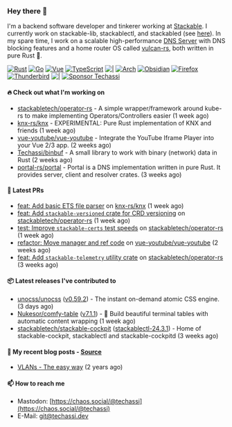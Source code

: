 ### Hey there 👋

I'm a backend software developer and tinkerer working at [Stackable][stackable]. I currently work on
stackable-lib, stackablectl, and stackabled (see [here][stackable-work]). In my spare time, I work on
a scalable high-performance [DNS Server][portal] with DNS blocking features and a home router OS
called [vulcan-rs][vulcan], both written in pure Rust 🦀.

[stackable-work]: https://github.com/stackabletech/stackable
[stackable]: https://github.com/stackabletech
[portal]: https://github.com/portal-rs/portal
[vulcan]: https://github.com/vulcan-rs

[![Rust](https://img.shields.io/badge/-Rust-141414?style=flat&logo=rust&logoColor=%23f97f39)](https://www.rust-lang.org/)
[![Go](https://img.shields.io/badge/-Go-141414?style=flat&logo=go&logoColor=%23f97f39)](https://go.dev/)
[![Vue](https://img.shields.io/badge/-Vue-141414?style=flat&logo=vuedotjs&logoColor=%23f97f39)](https://vuejs.org/)
[![TypeScript](https://img.shields.io/badge/-TypeScript-141414?style=flat&logo=typescript&logoColor=%23f97f39)](https://www.typescriptlang.org/)
![|](https://img.shields.io/badge/-%7C-141414?style=flat&logoColor=%23f97f39)
[![Arch](https://img.shields.io/badge/-Arch-141414?style=flat&logo=archlinux&logoColor=%23f97f39)](https://archlinux.org/)
[![Obsidian](https://img.shields.io/badge/-Obsidian-141414?style=flat&logo=obsidian&logoColor=%23f97f39)](https://obsidian.md/)
[![Firefox](https://img.shields.io/badge/-Firefox-141414?style=flat&logo=firefox&logoColor=%23f97f39)](https://www.mozilla.org/en-US/firefox/new/)
[![Thunderbird](https://img.shields.io/badge/-Thunderbird-141414?style=flat&logo=thunderbird&logoColor=%23f97f39)](https://www.thunderbird.net/en-US/)
![|](https://img.shields.io/badge/-%7C-141414?style=flat&logoColor=%23f97f39)
[![Sponsor Techassi](https://img.shields.io/badge/-Sponsor-141414?style=flat&logo=github&logoColor=%23f97f39)](https://github.com/sponsors/Techassi)

#### 🔥 Check out what I'm working on


- [stackabletech/operator-rs](https://github.com/stackabletech/operator-rs) - A simple wrapper/framework around kube-rs to make implementing Operators/Controllers easier (1 week ago)
- [knx-rs/knx](https://github.com/knx-rs/knx) - EXPERIMENTAL: Pure Rust implementation of KNX and friends (1 week ago)
- [vue-youtube/vue-youtube](https://github.com/vue-youtube/vue-youtube) - Integrate the YouTube Iframe Player into your Vue 2/3 app.  (2 weeks ago)
- [Techassi/binbuf](https://github.com/Techassi/binbuf) - A small library to work with binary (network) data in Rust (2 weeks ago)
- [portal-rs/portal](https://github.com/portal-rs/portal) - Portal is a DNS implementation written in pure Rust. It provides server, client and resolver crates. (3 weeks ago)

#### 🧪 Latest PRs


- [feat: Add basic ETS file parser](https://github.com/knx-rs/knx/pull/1) on [knx-rs/knx](https://github.com/knx-rs/knx) (1 week ago)
- [feat: Add `stackable-versioned` crate for CRD versioning](https://github.com/stackabletech/operator-rs/pull/764) on [stackabletech/operator-rs](https://github.com/stackabletech/operator-rs) (1 week ago)
- [test: Improve `stackable-certs` test speeds](https://github.com/stackabletech/operator-rs/pull/763) on [stackabletech/operator-rs](https://github.com/stackabletech/operator-rs) (1 week ago)
- [refactor: Move manager and ref code](https://github.com/vue-youtube/vue-youtube/pull/19) on [vue-youtube/vue-youtube](https://github.com/vue-youtube/vue-youtube) (2 weeks ago)
- [feat: Add `stackable-telemetry` utility crate](https://github.com/stackabletech/operator-rs/pull/758) on [stackabletech/operator-rs](https://github.com/stackabletech/operator-rs) (3 weeks ago)

#### 📦 Latest releases I've contributed to


- [unocss/unocss](https://github.com/unocss/unocss/releases/tag/v0.59.2) ([v0.59.2](https://github.com/unocss/unocss/releases/tag/v0.59.2)) - The instant on-demand atomic CSS engine. (3 days ago)
- [Nukesor/comfy-table](https://github.com/Nukesor/comfy-table/releases/tag/v7.1.1) ([v7.1.1](https://github.com/Nukesor/comfy-table/releases/tag/v7.1.1)) - :large_orange_diamond: Build beautiful terminal tables with automatic content wrapping (1 week ago)
- [stackabletech/stackable-cockpit](https://github.com/stackabletech/stackable-cockpit/releases/tag/stackablectl-24.3.1) ([stackablectl-24.3.1](https://github.com/stackabletech/stackable-cockpit/releases/tag/stackablectl-24.3.1)) - Home of stackable-cockpit, stackablectl and stackable-cockpitd (3 weeks ago)

#### 📜 My recent blog posts - [Source](https://github.com/Techassi/page)


- [VLANs - The easy way](https://techassi.dev/posts/vlans-the-easy-way/) (2 years ago)

#### 📫 How to reach me

- Mastodon: [https://chaos.social/@techassi](https://chaos.social/@techassi)
- E-Mail: git@techassi.dev
